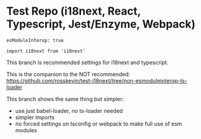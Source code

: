 # Test Repo (i18next, React, Typescript, Jest/Enzyme, Webpack)

`esModuleInterop: true`

`import i18next from 'i18next'`

This branch is recommended settings for i18next and typescript.

This is the companion to the NOT recommended: https://github.com/rosskevin/test-i18next/tree/non-esmoduleinterop-ts-loader

This branch shows the same thing but simpler:

- use just babel-loader, no ts-loader needed
- simpler imports
- no forced settings on tsconfig or webpack to make full use of esm modules
